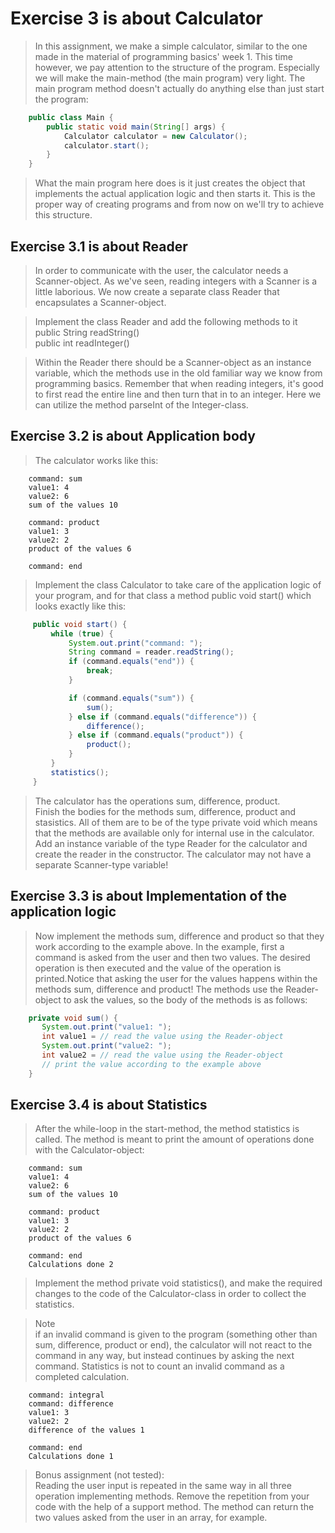 # Exercise 3 is about Calculator

> In this assignment, we make a simple calculator, similar to the one made in the material of programming basics' week 1. This time however, we pay attention to the structure of the program. Especially we will make the main-method (the main program) very light. The main program method doesn't actually do anything else than just start the program:
```java
    public class Main {
        public static void main(String[] args) {
            Calculator calculator = new Calculator();
            calculator.start();
        }
    }
```       
> What the main program here does is it just creates the object that implements the actual application logic and then starts it. This is the proper way of creating programs and from now on we'll try to achieve this structure.

## Exercise 3.1 is about Reader
> In order to communicate with the user, the calculator needs a Scanner-object. As we've seen, reading integers with a Scanner is a little laborious. We now create a separate class Reader that encapsulates a Scanner-object.

> Implement the class Reader and add the following methods to it   
    public String readString()      
    public int readInteger()      

> Within the Reader there should be a Scanner-object as an instance variable, which the methods use in the old familiar way we know from programming basics. Remember that when reading integers, it's good to first read the entire line and then turn that in to an integer. Here we can utilize the method parseInt of the Integer-class.

## Exercise 3.2 is about Application body
> The calculator works like this:
```
    command: sum
    value1: 4
    value2: 6
    sum of the values 10

    command: product
    value1: 3
    value2: 2
    product of the values 6

    command: end
```
> Implement the class Calculator to take care of the application logic of your program, and for that class a method public void start() which looks exactly like this:
```java   
     public void start() {
         while (true) {
             System.out.print("command: ");
             String command = reader.readString();
             if (command.equals("end")) {
                 break;
             }

             if (command.equals("sum")) {
                 sum();
             } else if (command.equals("difference")) {
                 difference();
             } else if (command.equals("product")) {
                 product();
             }
         }
         statistics();
     }
```
> The calculator has the operations sum, difference, product.   
> Finish the bodies for the methods sum, difference, product and stasistics. All of them are to be of the type private void which means that the methods are available only for internal use in the calculator.   
> Add an instance variable of the type Reader for the calculator and create the reader in the constructor. The calculator may not have a separate Scanner-type variable!

## Exercise 3.3 is about Implementation of the application logic
> Now implement the methods sum, difference and product so that they work according to the example above. In the example, first a command is asked from the user and then two values. The desired operation is then executed and the value of the operation is printed.Notice that asking the user for the values happens within the methods sum, difference and product! The methods use the Reader-object to ask the values, so the body of the methods is as follows:
```java    
    private void sum() {
       System.out.print("value1: ");
       int value1 = // read the value using the Reader-object
       System.out.print("value2: ");
       int value2 = // read the value using the Reader-object
       // print the value according to the example above
    }
```        
## Exercise 3.4 is about Statistics
> After the while-loop in the start-method, the method statistics is called. The method is meant to print the amount of operations done with the Calculator-object:
```
    command: sum
    value1: 4
    value2: 6
    sum of the values 10

    command: product
    value1: 3
    value2: 2
    product of the values 6

    command: end
    Calculations done 2
```
> Implement the method private void statistics(), and make the required changes to the code of the Calculator-class in order to collect the statistics.   

> Note   
    if an invalid command is given to the program (something other than sum, difference, product or end), the calculator will not react to the command in any way, but instead continues by asking the next command. Statistics is not to count an invalid command as a completed calculation.
```
    command: integral
    command: difference
    value1: 3
    value2: 2
    difference of the values 1

    command: end
    Calculations done 1
```
> Bonus assignment (not tested):    
    Reading the user input is repeated in the same way in all three operation implementing methods. Remove the repetition from your code with the help of a support method. The method can return the two values asked from the user in an array, for example.
